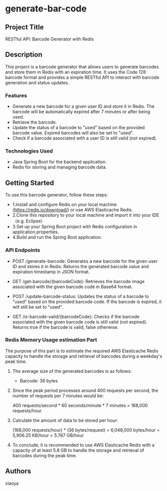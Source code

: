 # generate-bar-code

## Project Title
RESTful API: Barcode Generator with Redis

## Description
This project is a barcode generator that allows users to generate barcodes and store them in Redis with an expiration time. 
It uses the Code 128 barcode format and provides a simple RESTful API to interact with barcode generation and status updates.

### Features
* Generate a new barcode for a given user ID and store it in Redis. The barcode will be automatically expired after 7 minutes or after being used.
* Retrieve the barcode.
* Update the status of a barcode to "used" based on the provided barcode value. Expired barcodes will also be set to "used".
* Check if a barcode associated with a user ID is still valid (not expired).

### Technologies Used
* Java Spring Boot for the backend application.
* Redis for storing and managing barcode data.

## Getting Started
To use this barcode generator, follow these steps:

* 1.Install and configure Redis on your local machine (https://redis.io/download/) or use AWS Elasticache Redis.
* 2.Clone this repository to your local machine and import it into your IDE（e.g. Eclipse）
* 3.Set up your Spring Boot project with Redis configuration in application.properties.
* 4.Build and run the Spring Boot application.


### API Endpoints
* POST /generate-barcode: Generates a new barcode for the given user ID and stores it in Redis. Returns the generated barcode value and expiration timestamp in JSON format.
  
* GET /get-barcode/{barcodeCode}: Retrieves the barcode image associated with the given barcode code in Base64 format.
  
* POST /update-barcode-status: Updates the status of a barcode to "used" based on the provided barcode code. If the barcode is expired, it will still be set to "used".
  
* GET /is-barcode-valid/{barcodeCode}: Checks if the barcode associated with the given barcode code is still valid (not expired). Returns true if the barcode is valid, false otherwise.

### Redis Memory Usage estimation Part

The purpose of this part is to estimate the required AWS Elasticache Redis capacity to handle the storage and retrieval of barcodes during a weekday's peak time.

1. The average size of the generated barcodes is as follows:

   - Barcode: 36 bytes

2. Since the peak period processes around 400 requests per second, the number of requests per 7 minutes would be:

   400 requests/second * 60 seconds/minute * 7 minutes = 168,000 requests/hour

3. Calculate the amount of data to be stored per hour:

   (168,000 requests/hour) * (36 bytes/request) = 6,048,000 bytes/hour = 5,906.25 KB/hour = 5.767 GB/hour

4. To conclude, it is recommended to use AWS Elasticache Redis with a capacity of at least 5.8 GB to handle the storage and retrieval of barcodes during the peak time.
  
## Authors
xiaoya

